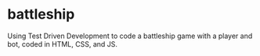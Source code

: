 # battleship
Using Test Driven Development to code a battleship game with a player and bot, coded in HTML, CSS, and JS.
